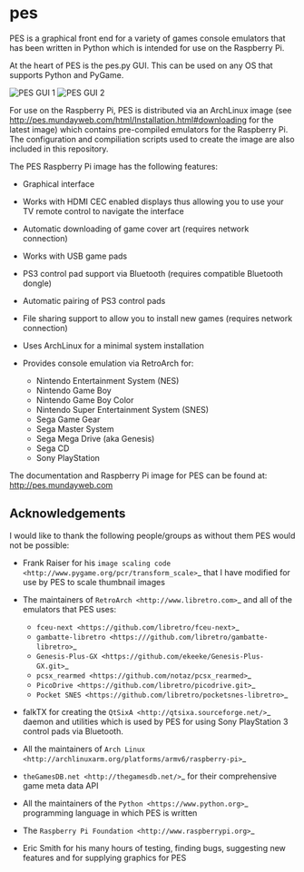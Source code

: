 pes
===

PES is a graphical front end for a variety of games console emulators that has been written in Python which is intended for use on the Raspberry Pi.

At the heart of PES is the pes.py GUI. This can be used on any OS that supports Python and PyGame.

![PES GUI 1](http://pes.mundayweb.com/html/_images/pes-main.png)
![PES GUI 2](http://pes.mundayweb.com/html/_images/pes-nes.png)

For use on the Raspberry Pi, PES is distributed via an ArchLinux image (see http://pes.mundayweb.com/html/Installation.html#downloading for the latest image) which contains pre-compiled emulators for the Raspberry Pi. The configuration and compiliation scripts used to create the image are also included in this repository.

The PES Raspberry Pi image has the following features:

* Graphical interface
* Works with HDMI CEC enabled displays thus allowing you to use your TV remote control to navigate the interface
* Automatic downloading of game cover art (requires network connection)
* Works with USB game pads
* PS3 control pad support via Bluetooth (requires compatible Bluetooth dongle)
* Automatic pairing of PS3 control pads
* File sharing support to allow you to install new games (requires network connection)
* Uses ArchLinux for a minimal system installation
* Provides console emulation via RetroArch for:

  * Nintendo Entertainment System (NES)
  * Nintendo Game Boy
  * Nintendo Game Boy Color
  * Nintendo Super Entertainment System (SNES)
  * Sega Game Gear
  * Sega Master System
  * Sega Mega Drive (aka Genesis)
  * Sega CD
  * Sony PlayStation
  
The documentation and Raspberry Pi image for PES can be found at: http://pes.mundayweb.com

Acknowledgements
----------------

I would like to thank the following people/groups as without them PES would not be possible:

* Frank Raiser for his `image scaling code <http://www.pygame.org/pcr/transform_scale>`_ that I have modified for use by PES to scale thumbnail images
* The maintainers of `RetroArch <http://www.libretro.com>`_ and all of the emulators that PES uses:

  * `fceu-next <https://github.com/libretro/fceu-next>`_
  * `gambatte-libretro <https:///github.com/libretro/gambatte-libretro>`_
  * `Genesis-Plus-GX <https://github.com/ekeeke/Genesis-Plus-GX.git>`_
  * `pcsx_rearmed <https://github.com/notaz/pcsx_rearmed>`_
  * `PicoDrive <https://github.com/libretro/picodrive.git>`_
  * `Pocket SNES <https://github.com/libretro/pocketsnes-libretro>`_

* falkTX for creating the `QtSixA <http://qtsixa.sourceforge.net/>`_ daemon and utilities which is used by PES for using Sony PlayStation 3 control pads via Bluetooth.
* All the maintainers of `Arch Linux <http://archlinuxarm.org/platforms/armv6/raspberry-pi>`_
* `theGamesDB.net <http://thegamesdb.net/>`_ for their comprehensive game meta data API
* All the maintainers of the `Python <https://www.python.org>`_ programming language in which PES is written
* The `Raspberry Pi Foundation <http://www.raspberrypi.org>`_
* Eric Smith for his many hours of testing, finding bugs, suggesting new features and for supplying graphics for PES

